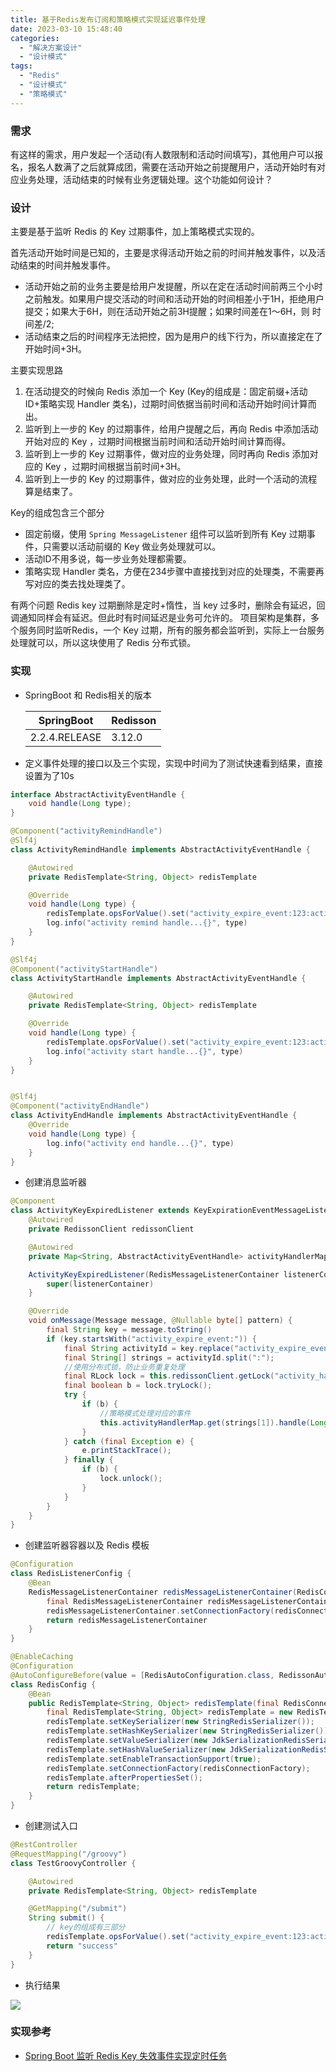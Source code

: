 ```yaml
---
title: 基于Redis发布订阅和策略模式实现延迟事件处理
date: 2023-03-10 15:48:40
categories:
  - "解决方案设计"
  - "设计模式"
tags:
  - "Redis"
  - "设计模式"
  - "策略模式"
---
```


### 需求

有这样的需求，用户发起一个活动(有人数限制和活动时间填写)，其他用户可以报名，报名人数满了之后就算成团，需要在活动开始之前提醒用户，活动开始时有对应业务处理，活动结束的时候有业务逻辑处理。这个功能如何设计？

<!--more-->

### 设计

主要是基于监听 Redis 的 Key 过期事件，加上策略模式实现的。

首先活动开始时间是已知的，主要是求得活动开始之前的时间并触发事件，以及活动结束的时间并触发事件。
- 活动开始之前的业务主要是给用户发提醒，所以在定在活动时间前两三个小时之前触发。如果用户提交活动的时间和活动开始的时间相差小于1H，拒绝用户提交；如果大于6H，则在活动开始之前3H提醒；如果时间差在1～6H，则 时间差/2;
- 活动结束之后的时间程序无法把控，因为是用户的线下行为，所以直接定在了开始时间+3H。

主要实现思路
1. 在活动提交的时候向 Redis 添加一个 Key (Key的组成是：固定前缀+活动ID+策略实现 Handler 类名)，过期时间依据当前时间和活动开始时间计算而出。
2. 监听到上一步的 Key 的过期事件，给用户提醒之后，再向 Redis 中添加活动开始对应的 Key ，过期时间根据当前时间和活动开始时间计算而得。
3. 监听到上一步的 Key 过期事件，做对应的业务处理，同时再向 Redis 添加对应的 Key ，过期时间根据当前时间+3H。
4. 监听到上一步的 Key 的过期事件，做对应的业务处理，此时一个活动的流程算是结束了。

Key的组成包含三个部分
- 固定前缀，使用 `Spring MessageListener` 组件可以监听到所有 Key 过期事件，只需要以活动前缀的 Key 做业务处理就可以。
- 活动ID不用多说，每一步业务处理都需要。
- 策略实现 Handler 类名，方便在234步骤中直接找到对应的处理类，不需要再写对应的类去找处理类了。

有两个问题
Redis key 过期删除是定时+惰性，当 key 过多时，删除会有延迟，回调通知同样会有延迟。但此时有时间延迟是业务可允许的。
项目架构是集群，多个服务同时监听Redis，一个 Key 过期，所有的服务都会监听到，实际上一台服务处理就可以，所以这块使用了 Redis 分布式锁。

### 实现

- SpringBoot 和 Redis相关的版本

  |SpringBoot|Redisson|
  |--|--|
  |2.2.4.RELEASE|3.12.0|

- 定义事件处理的接口以及三个实现，实现中时间为了测试快速看到结果，直接设置为了10s

```java
interface AbstractActivityEventHandle {
    void handle(Long type);
}

@Component("activityRemindHandle")
@Slf4j
class ActivityRemindHandle implements AbstractActivityEventHandle {

    @Autowired
    private RedisTemplate<String, Object> redisTemplate

    @Override
    void handle(Long type) {
        redisTemplate.opsForValue().set("activity_expire_event:123:activityStartHandle", "1", 10, TimeUnit.SECONDS)
        log.info("activity remind handle...{}", type)
    }
}

@Slf4j
@Component("activityStartHandle")
class ActivityStartHandle implements AbstractActivityEventHandle {

    @Autowired
    private RedisTemplate<String, Object> redisTemplate

    @Override
    void handle(Long type) {
        redisTemplate.opsForValue().set("activity_expire_event:123:activityEndHandle", "1", 10, TimeUnit.SECONDS)
        log.info("activity start handle...{}", type)
    }
}


@Slf4j
@Component("activityEndHandle")
class ActivityEndHandle implements AbstractActivityEventHandle {
    @Override
    void handle(Long type) {
        log.info("activity end handle...{}", type)
    }
}


```

- 创建消息监听器

```java
@Component
class ActivityKeyExpiredListener extends KeyExpirationEventMessageListener {
    @Autowired
    private RedissonClient redissonClient

    @Autowired
    private Map<String, AbstractActivityEventHandle> activityHandlerMap;

    ActivityKeyExpiredListener(RedisMessageListenerContainer listenerContainer) {
        super(listenerContainer)
    }

    @Override
    void onMessage(Message message, @Nullable byte[] pattern) {
        final String key = message.toString()
        if (key.startsWith("activity_expire_event:")) {
            final String activityId = key.replace("activity_expire_event:", "");
            final String[] strings = activityId.split(":");
            //使用分布式锁，防止业务重复处理
            final RLock lock = this.redissonClient.getLock("activity_handler_lock_" + activityId);
            final boolean b = lock.tryLock();
            try {
                if (b) {
                    //策略模式处理对应的事件
                    this.activityHandlerMap.get(strings[1]).handle(Long.valueOf(strings[0]));
                }
            } catch (final Exception e) {
                e.printStackTrace();
            } finally {
                if (b) {
                    lock.unlock();
                }
            }
        }
    }
}
```

- 创建监听器容器以及 Redis 模板

```java
@Configuration
class RedisListenerConfig {
    @Bean
    RedisMessageListenerContainer redisMessageListenerContainer(RedisConnectionFactory redisConnectionFactory) {
        final RedisMessageListenerContainer redisMessageListenerContainer = new RedisMessageListenerContainer()
        redisMessageListenerContainer.setConnectionFactory(redisConnectionFactory)
        return redisMessageListenerContainer
    }
}

@EnableCaching
@Configuration
@AutoConfigureBefore(value = [RedisAutoConfiguration.class, RedissonAutoConfiguration.class])
class RedisConfig {
    @Bean
    public RedisTemplate<String, Object> redisTemplate(final RedisConnectionFactory redisConnectionFactory) {
        final RedisTemplate<String, Object> redisTemplate = new RedisTemplate<>();
        redisTemplate.setKeySerializer(new StringRedisSerializer());
        redisTemplate.setHashKeySerializer(new StringRedisSerializer());
        redisTemplate.setValueSerializer(new JdkSerializationRedisSerializer());
        redisTemplate.setHashValueSerializer(new JdkSerializationRedisSerializer());
        redisTemplate.setEnableTransactionSupport(true);
        redisTemplate.setConnectionFactory(redisConnectionFactory);
        redisTemplate.afterPropertiesSet();
        return redisTemplate;
    }
}
```

- 创建测试入口

```java
@RestController
@RequestMapping("/groovy")
class TestGroovyController {

    @Autowired
    private RedisTemplate<String, Object> redisTemplate

    @GetMapping("/submit")
    String submit() {
        // key的组成有三部分
        redisTemplate.opsForValue().set("activity_expire_event:123:activityRemindHandle", "1", 10, TimeUnit.SECONDS)
        return "success"
    }
}
```

- 执行结果

![](https://cdn.jsdelivr.net/gh/Killy412/killy412.github.io@hexo/source/images/2023-03-11_01-14-05.png)


### 实现参考

- [Spring Boot 监听 Redis Key 失效事件实现定时任务](https://mp.weixin.qq.com/s/tMR0-Oxw99XtF1KBTGrnAg)


